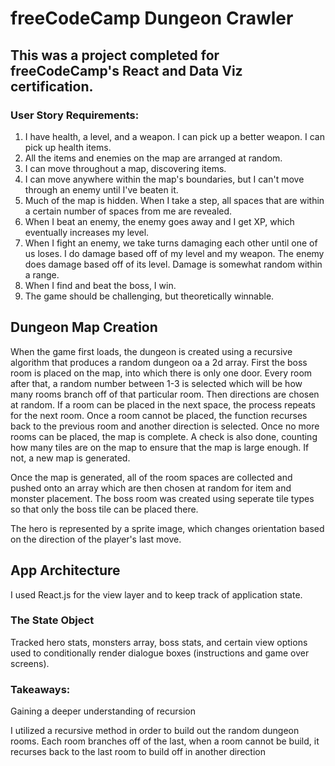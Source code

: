 # freeCodeCamp Dungeon Crawler

## This was a project completed for freeCodeCamp's React and Data Viz certification.

### User Story Requirements:
1. I have health, a level, and a weapon. I can pick up a better weapon. I can pick up health items.
2. All the items and enemies on the map are arranged at random.
3. I can move throughout a map, discovering items.
4. I can move anywhere within the map's boundaries, but I can't move through an enemy until I've beaten it.
5. Much of the map is hidden. When I take a step, all spaces that are within a certain number of spaces from me are revealed.
6. When I beat an enemy, the enemy goes away and I get XP, which eventually increases my level.
7. When I fight an enemy, we take turns damaging each other until one of us loses. I do damage based off of my level and my weapon. The enemy does damage based off of its level. Damage is somewhat random within a range.
8. When I find and beat the boss, I win.
9. The game should be challenging, but theoretically winnable.

## Dungeon Map Creation

When the game first loads, the dungeon is created using a recursive algorithm that produces a random dungeon oa a 2d array. First the boss room is placed on the map, into which there is only one door. Every room after that, a random number between 1-3 is selected which will be how many rooms branch off of that particular room. Then directions are chosen at random. If a room can be placed in the next space, the process repeats for the next room. Once a room cannot be placed, the function recurses back to the previous room and another direction is selected. Once no more rooms can be placed, the map is complete. A check is also done, counting how many tiles are on the map to ensure that the map is large enough. If not, a new map is generated.

Once the map is generated, all of the room spaces are collected and pushed onto an array which are then chosen at random for item and monster placement. The boss room was created using seperate tile types so that only the boss tile can be placed there.

The hero is represented by a sprite image, which changes orientation based on the direction of the player's last move.

## App Architecture
I used React.js for the view layer and to keep track of application state.

### The State Object
Tracked hero stats, monsters array, boss stats, and certain view options used to conditionally render dialogue boxes (instructions and game over screens).


### Takeaways:
Gaining a deeper understanding of recursion

I utilized a recursive method in order to build out the random dungeon rooms. Each room branches off of the last, when a room cannot be build, it recurses back to the last room to build off in another direction
